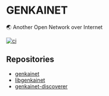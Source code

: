 # GENKAINET
🌏 Another Open Network over Internet

[![ci](https://github.com/shun-shobon/react-template/workflows/ci/badge.svg)](https://github.com/shun-shobon/react-template/actions?query=workflow%3Aci+branch%3Amaster)

## Repositories
- [genkainet](https://github.com/approvers/genkainet)
- [libgenkainet](https://github.com/approvers/libgenkainet)
- [genkainet-discoverer](https://github.com/approvers/genkainet-discoverer)
